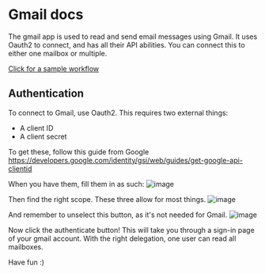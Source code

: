 # Gmail docs
The gmail app is used to read and send email messages using Gmail. It uses Oauth2 to connect, and has all their API abilities. You can connect this to either one mailbox or multiple.

[Click for a sample workflow](https://shuffler.io/workflows/e506060f-0c58-4f95-a0b8-f671103d78e5)

## Authentication
To connect to Gmail, use Oauth2. This requires two external things:
- A client ID
- A client secret

To get these, follow this guide from Google https://developers.google.com/identity/gsi/web/guides/get-google-api-clientid

When you have them, fill them in as such:
![image](https://user-images.githubusercontent.com/5719530/160306577-9fc973ab-328f-4005-a036-43589a2e2690.png)

Then find the right scope. These three allow for most things.
![image](https://user-images.githubusercontent.com/5719530/160306410-99df4d2a-1d35-462b-ab34-289eaa53f393.png)

And remember to unselect this button, as it's not needed for Gmail.
![image](https://user-images.githubusercontent.com/5719530/160306424-f662f8c3-87e0-40ec-a321-9589596575db.png)

Now click the authenticate button! This will take you through a sign-in page of your gmail account. With the right delegation, one user can read all mailboxes.

Have fun :)
